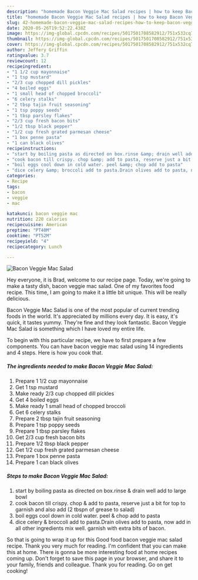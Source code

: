 ```yaml
---
description: "homemade Bacon Veggie Mac Salad recipes | how to keep Bacon Veggie Mac Salad"
title: "homemade Bacon Veggie Mac Salad recipes | how to keep Bacon Veggie Mac Salad"
slug: 42-homemade-bacon-veggie-mac-salad-recipes-how-to-keep-bacon-veggie-mac-salad
date: 2020-05-26T19:52:22.438Z
image: https://img-global.cpcdn.com/recipes/5017501708582912/751x532cq70/bacon-veggie-mac-salad-recipe-main-photo.jpg
thumbnail: https://img-global.cpcdn.com/recipes/5017501708582912/751x532cq70/bacon-veggie-mac-salad-recipe-main-photo.jpg
cover: https://img-global.cpcdn.com/recipes/5017501708582912/751x532cq70/bacon-veggie-mac-salad-recipe-main-photo.jpg
author: Jeffery Griffin
ratingvalue: 3.7
reviewcount: 12
recipeingredient:
- "1 1/2 cup mayonnaise"
- "1 tsp mustard"
- "2/3 cup chopped dill pickles"
- "4 boiled eggs"
- "1 small head of chopped broccoli"
- "6 celery stalks"
- "2 tbsp tajin fruit seasoning"
- "1 tsp poppy seeds"
- "1 tbsp parsley flakes"
- "2/3 cup fresh bacon bits"
- "1/2 tbsp black pepper"
- "1/2 cup fresh grated parmesan cheese"
- "1 box penne pasta"
- "1 can black olives"
recipeinstructions:
- "start by boiling pasta as directed on box.rinse &amp; drain well add to large bowl"
- "cook bacon till crispy. chop &amp; add to pasta, reserve just a bit for top to garnish and also add (2 tbspn of grease to salad)"
- "boil eggs cool down in cold water. peel &amp; chop add to pasta"
- "dice celery &amp; broccoli add to pasta.Drain olives add to pasta, now add in all other ingredients mix well. garnish with extra bits of bacon."
categories:
- Recipe
tags:
- bacon
- veggie
- mac

katakunci: bacon veggie mac 
nutrition: 220 calories
recipecuisine: American
preptime: "PT40M"
cooktime: "PT52M"
recipeyield: "4"
recipecategory: Lunch

---
```



![Bacon Veggie Mac Salad](https://img-global.cpcdn.com/recipes/5017501708582912/751x532cq70/bacon-veggie-mac-salad-recipe-main-photo.jpg)

Hey everyone, it is Brad, welcome to our recipe page. Today, we're going to make a tasty dish, bacon veggie mac salad. One of my favorites food recipe. This time, I am going to make it a little bit unique. This will be really delicious.



Bacon Veggie Mac Salad is one of the most popular of current trending foods in the world. It's appreciated by millions every day. It is easy, it's quick, it tastes yummy. They're fine and they look fantastic. Bacon Veggie Mac Salad is something which I have loved my entire life.


To begin with this particular recipe, we have to first prepare a few components. You can have bacon veggie mac salad using 14 ingredients and 4 steps. Here is how you cook that.

<!--inarticleads1-->

##### The ingredients needed to make Bacon Veggie Mac Salad:

1. Prepare 1 1/2 cup mayonnaise
1. Get 1 tsp mustard
1. Make ready 2/3 cup chopped dill pickles
1. Get 4 boiled eggs
1. Make ready 1 small head of chopped broccoli
1. Get 6 celery stalks
1. Prepare 2 tbsp tajin fruit seasoning
1. Prepare 1 tsp poppy seeds
1. Prepare 1 tbsp parsley flakes
1. Get 2/3 cup fresh bacon bits
1. Prepare 1/2 tbsp black pepper
1. Get 1/2 cup fresh grated parmesan cheese
1. Prepare 1 box penne pasta
1. Prepare 1 can black olives




<!--inarticleads2-->

##### Steps to make Bacon Veggie Mac Salad:

1. start by boiling pasta as directed on box.rinse &amp; drain well add to large bowl
1. cook bacon till crispy. chop &amp; add to pasta, reserve just a bit for top to garnish and also add (2 tbspn of grease to salad)
1. boil eggs cool down in cold water. peel &amp; chop add to pasta
1. dice celery &amp; broccoli add to pasta.Drain olives add to pasta, now add in all other ingredients mix well. garnish with extra bits of bacon.




So that is going to wrap it up for this Good food bacon veggie mac salad recipe. Thank you very much for reading. I'm confident that you can make this at home. There is gonna be more interesting food at home recipes coming up. Don't forget to save this page in your browser, and share it to your family, friends and colleague. Thank you for reading. Go on get cooking!
